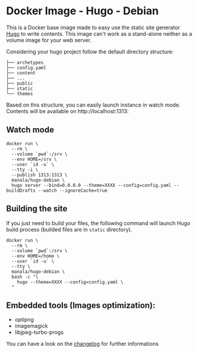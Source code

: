 # Docker Image - Hugo - Debian

This is a Docker base image made to easy use the static site generator [Hugo](https://gohugo.io/) to write contents.
This image can't work as a stand-alone neither as a volume image for your web server.

Considering your hugo project follow the default directory structure:

```
├── archetypes
├── config.yaml
├── content
├── ...
├── public
├── static
└── themes
```

Based on this structure, you can easily launch instance in watch mode. Contents will be available on http://localhost:1313:

## Watch mode

```
docker run \
  --rm \
  --volume `pwd`:/srv \
  --env HOME=/srv \
  --user `id -u` \
  --tty -i \
  --publish 1313:1313 \
  manala/hugo-debian \
  hugo server --bind=0.0.0.0 --theme=XXXX --config=config.yaml --buildDrafts --watch --ignoreCache=true
```

## Building the site

If you just need to build your files, the following command will launch Hugo build process (builded files are in `static` directory).

```
docker run \
  --rm \
  --volume `pwd`:/srv \
  --env HOME=/home \
  --user `id -u` \
  --tty \
  manala/hugo-debian \
  bash -c "\
    hugo --theme=XXXX --config=config.yaml \
  "
```

## Embedded tools (Images optimization):

- optipng
- imagemagick
- libjpeg-turbo-progs

You can have a look on the [changelog](CHANGELOG.md) for further informations
